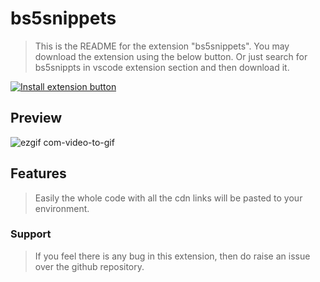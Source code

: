 # bs5snippets
> This is the README for the extension "bs5snippets". You may download the extension using the below button.
> Or just search for bs5snippts in vscode extension section and then download it.

[![Install extension button](https://res.cloudinary.com/saurabhdaware/image/upload/v1564401766/saurabhdaware.in/otherAssets/iebutton.png)](https://marketplace.visualstudio.com/items?itemName=VibhanshuGarg.bs5snippets)

## Preview
![ezgif com-video-to-gif](https://user-images.githubusercontent.com/64217477/117545083-f1bd2600-b041-11eb-9cc7-fc9a3320e5b3.gif)


## Features

> Easily the whole code with all the cdn links will be pasted to your environment.


 ### Support
  > If you feel there is any bug in this extension, then do raise an issue over the github repository.
